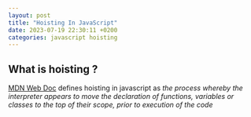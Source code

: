 ```yaml
---
layout: post
title: "Hoisting In JavaScript"
date: 2023-07-19 22:30:11 +0200
categories: javascript hoisting
---
```


## What is hoisting ?

[MDN Web Doc](https://developer.mozilla.org/en-US/docs/Glossary/Hoisting) defines hoisting in javascript as _the process whereby the interpreter appears to move the declaration of functions, variables or classes to the top of their scope, prior to execution of the code_
 